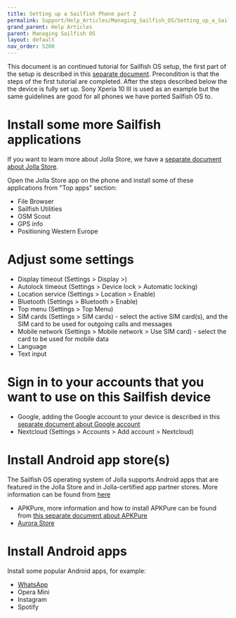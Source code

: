 ```yaml
---
title: Setting up a Sailfish Phone part 2
permalink: Support/Help_Articles/Managing_Sailfish_OS/Setting_up_a_Sailfish_Phone_part2/
grand_parent: Help Articles
parent: Managing Sailfish OS
layout: default
nav_order: 5200
---
```


This document is an continued tutorial for Sailfish OS setup, the first part of the setup is described in this [separate document](/Support/Help_Articles/Managing_Sailfish_OS/Setting_up_a_Sailfish_Phone/). Precondition is that the steps of the first tutorial are completed.
After the steps described below the the device is fully set up.
Sony Xperia 10 III is used as an example but the same guidelines are good for all phones we have ported Sailfish OS to.

# Install some more Sailfish applications

If you want to learn more about Jolla Store, we have a [separate document about Jolla Store](/Support/Help_Articles/Jolla_Store/).

Open the Jolla Store app on the phone and install some of these applications from "Top apps" section:
* File Browser
* Sailfish Utilities
* OSM Scout
* GPS info
* Positioning Western Europe 

# Adjust some settings

* Display timeout (Settings > Display >)
* Autolock timeout (Settings > Device lock > Automatic locking)
* Location service (Settings > Location > Enable)
* Bluetooth (Settings > Bluetooth > Enable)
* Top menu (Settings > Top Menu)
* SIM cards (Settings > SIM cards) - select the active SIM card(s), and the SIM card to be used for outgoing calls and messages
* Mobile network (Settings > Mobile network > Use SIM card) - select the card to be used for mobile data
* Language
* Text input 

# Sign in to your accounts that you want to use on this Sailfish device

* Google, adding the Google account to your device is described in this [separate document about Google account](/Support/Help_Articles/Accounts_Setup/Setup_Google_Account)
* Nextcloud (Settings > Accounts > Add account > Nextcloud)

# Install Android app store(s)

The Sailfish OS operating system of Jolla supports Android apps that are featured in the Jolla Store and in Jolla-certified app partner stores. More information can be found from [here](/Support/Help_Articles/Android_App_Support/#installing-applications-from-application-stores)
* APKPure, more information and how to install APKPure can be found from [this separate document about APKPure](/Support/Help_Articles/Android_App_Support/APKPure/)
* [Aurora Store](https://auroraoss.com)

# Install Android apps

Install some popular Android apps, for example:
* [WhatsApp](/Support/Help_Articles/Whatsapp_Setup/)
* Opera Mini
* Instagram
* Spotify


